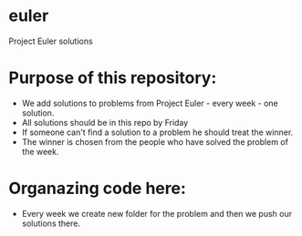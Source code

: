 # euler
Project Euler solutions

# Purpose of this repository:
 * We add solutions to problems from Project Euler - every week - one solution. 
 * All solutions should be in this repo by Friday
 * If someone can't find a solution to a problem he should treat the winner. 
 * The winner is chosen from the people who have solved the problem of the week.

# Organazing code here:
 * Every week we create new folder for the problem and then we push our solutions there.
